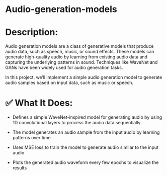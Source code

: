 # Audio-generation-models
# Description:
Audio generation models are a class of generative models that produce audio data, such as speech, music, or sound effects. These models can generate high-quality audio by learning from existing audio data and capturing the underlying patterns in sound. Techniques like WaveNet and GANs have been widely used for audio generation tasks.

In this project, we’ll implement a simple audio generation model to generate audio samples based on input data, such as music or speech.


# ✅ What It Does:
* Defines a simple WaveNet-inspired model for generating audio by using 1D convolutional layers to process the audio data sequentially

* The model generates an audio sample from the input audio by learning patterns over time

* Uses MSE loss to train the model to generate audio similar to the input audio

* Plots the generated audio waveform every few epochs to visualize the results
